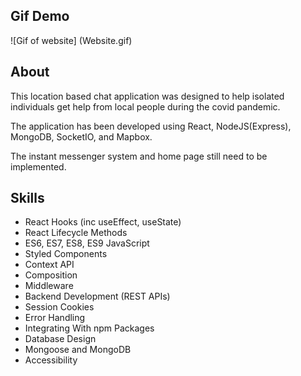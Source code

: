 ## Gif Demo

![Gif of website]
(Website.gif)
## About
This location based chat application was designed to help isolated individuals get help from local people during the covid pandemic. 

The application has been developed using React, NodeJS(Express), MongoDB, SocketIO, and Mapbox. 

The instant messenger system and home page still need to be implemented. 

## Skills

* React Hooks (inc useEffect, useState)
* React Lifecycle Methods
* ES6, ES7, ES8, ES9 JavaScript
* Styled Components
* Context API
* Composition
* Middleware
* Backend Development (REST APIs)
* Session Cookies
* Error Handling
* Integrating With npm Packages
* Database Design
* Mongoose and MongoDB
* Accessibility



